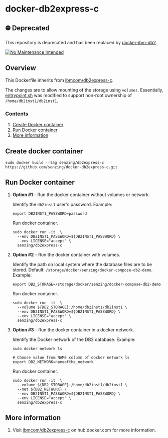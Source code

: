 # docker-db2express-c

## :no_entry: Deprecated

This repository is deprecated and has been replaced by
[docker-ibm-db2](https://github.com/Senzing/docker-ibm-db2).

[![No Maintenance Intended](http://unmaintained.tech/badge.svg)](http://unmaintained.tech/)

## Overview

This Dockerfile inherits from
[ibmcom/db2express-c](https://hub.docker.com/r/ibmcom/db2express-c/).

The changes are to allow mounting of the storage using `volumes`.
Essentially,
[entrypoint.sh](app/entrypoint.sh)
was modified to support non-root ownership of
`/home/db2inst1/db2inst1`.

### Contents

1. [Create Docker container](#create-docker-container)
1. [Run Docker container](#run-docker-container)
1. [More information](#more-information)

## Create docker container

```console
sudo docker build --tag senzing/db2express-c https://github.com/senzing/docker-db2express-c.git
```

## Run Docker container

1. **Option #1** - Run the docker container without volumes or network.

   Identify the `db2inst1` user's password.
   Example:

    ```console
    export DB2INST1_PASSWORD=password
    ```

    Run docker container.

    ```console
    sudo docker run -it  \
      --env DB2INST1_PASSWORD=${DB2INST1_PASSWORD} \
      --env LICENSE="accept" \
      senzing/db2express-c
    ```

1. **Option #2** - Run the docker container with volumes.

   Identify the path on local system where the database files are to be stored.
   Default: `/storage/docker/senzing/docker-compose-db2-demo`.
   Example:

    ```console
    export DB2_STORAGE=/storage/docker/senzing/docker-compose-db2-demo
    ```

    Run docker container.

    ```console
    sudo docker run -it  \
      --volume ${DB2_STORAGE}:/home/db2inst1/db2inst1 \
      --env DB2INST1_PASSWORD=${DB2INST1_PASSWORD} \
      --env LICENSE="accept" \
      senzing/db2express-c
    ```

1. **Option #3** - Run the docker container in a docker network.

   Identify the Docker network of the DB2 database.
   Example:

    ```console
    sudo docker network ls

    # Choose value from NAME column of docker network ls
    export DB2_NETWORK=nameofthe_network
    ```

    Run docker container.

    ```console
    sudo docker run -it  \
      --volume ${DB2_STORAGE}:/home/db2inst1/db2inst1 \
      --net ${DB2_NETWORK} \
      --env DB2INST1_PASSWORD=${DB2INST1_PASSWORD} \
      --env LICENSE="accept" \
      senzing/db2express-c
    ```

## More information

1. Visit [ibmcom/db2express-c](https://hub.docker.com/r/ibmcom/db2express-c/) on hub.docker.com for more information.
